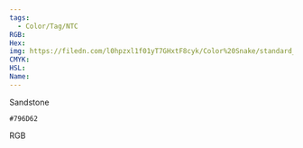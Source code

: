 ```yaml
---
tags:
  - Color/Tag/NTC
RGB:
Hex:
img: https://filedn.com/l0hpzxl1f01yT7GHxtF8cyk/Color%20Snake/standard_csv_to_svg/%23/796D62.svg
CMYK:
HSL:
Name:
---
```

Sandstone
```palette
#796D62
```
RGB
